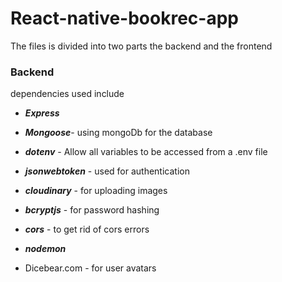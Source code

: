 # React-native-bookrec-app

The files is divided into two parts the backend and the frontend

### Backend
dependencies used include

- __*Express*__
-  __*Mongoose*__- using mongoDb for the database 
- __*dotenv*__ - Allow all variables to be accessed from a .env file
- __*jsonwebtoken*__ - used for authentication
- __*cloudinary*__ - for uploading images
- __*bcryptjs*__ - for password hashing
- __*cors*__ - to get rid of cors errors
- __*nodemon*__ 


- Dicebear.com - for user avatars